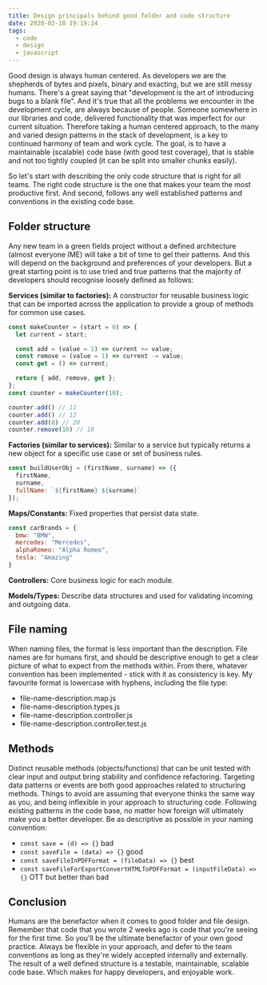 ```yaml
---
title: Design principals behind good folder and code structure
date: 2020-02-10 19:19:14
tags:
  - code
  - design
  - javascript
---
```


Good design is always human centered. As developers we are the shepherds of bytes and pixels, binary and exacting, but we are still messy humans. There's a great saying that "development is the art of introducing bugs to a blank file". And it's true that all the problems we encounter in the development cycle, are always because of people. Someone somewhere in our libraries and code, delivered functionality that was imperfect for our current situation. Therefore taking a human centered approach, to the many and varied design patterns in the stack of development, is a key to continued harmony of team and work cycle. The goal, is to have a maintainable (scalable) code base (with good test coverage), that is stable and not too tightly coupled (it can be split into smaller chunks easily).

So let's start with describing the only code structure that is right for all teams. The right code structure is the one that makes your team the most productive first. And second, follows any well established patterns and conventions in the existing code base.

## Folder structure

Any new team in a green fields project without a defined architecture (almost everyone IME) will take a bit of time to gel their patterns. And this will depend on the background and preferences of your developers. But a great starting point is to use tried and true patterns that the majority of developers should recognise loosely defined as follows:

**Services (similar to factories):** A constructor for reusable business logic that can be imported across the application to provide a group of methods for common use cases.

```javascript
const makeCounter = (start = 0) => {
  let current = start;

  const add = (value = 1) => current += value;
  const remove = (value = 1) => current -= value;
  const get = () => current;

  return { add, remove, get };
};
const counter = makeCounter(10);

counter.add() // 11
counter.add() // 12
counter.add(8) // 20
counter.remove(10) // 10
```

**Factories (similar to services):** Similar to a service but typically returns a new object for a specific use case or set of business rules.

```javascript
const buildUserObj = (firstName, surname) => ({
  firstName,
  surname,
  fullName: `${firstName} ${surname}`
});
```

**Maps/Constants:** Fixed properties that persist data state.

```javascript
const carBrands = {
  bmw: "BMW",
  mercedes: "Mercedes",
  alphaRomeo: "Alpha Romeo",
  tesla: "Amazing"
}
```

**Controllers:** Core business logic for each module.

**Models/Types:** Describe data structures and used for validating incoming and outgoing data.

## File naming

When naming files, the format is less important than the description. File names are for humans first, and should be descriptive enough to get a clear picture of what to expect from the methods within. From there, whatever convention has been implemented - stick with it as consistency is key. My favourite format is lowercase with hyphens, including the file type:

- file-name-description.map.js
- file-name-description.types.js
- file-name-description.controller.js
- file-name-description.controller.test.js

## Methods

Distinct reusable methods (objects/functions) that can be unit tested with clear input and output bring stability and confidence refactoring. Targeting data patterns or events are both good approaches related to structuring methods. Things to avoid are assuming that everyone thinks the same way as you, and being inflexible in your approach to structuring code. Following existing patterns in the code base, no matter how foreign will ultimately make you a better developer. Be as descriptive as possible in your naming convention:

- `const save = (d) => {}` bad
- `const saveFile = (data) => {}` good
- `const saveFileInPDFFormat = (fileData) => {}` best
- `const saveFileForExportConvertHTMLToPDFFormat = (inputFileData) => {}` OTT but better than bad

## Conclusion

Humans are the benefactor when it comes to good folder and file design. Remember that code that you wrote 2 weeks ago is code that you're seeing for the first time. So you'll be the ultimate benefactor of your own good practice. Always be flexible in your approach, and defer to the team conventions as long as they're widely accepted internally and externally. The result of a well defined structure is a testable, maintainable, scalable code base. Which makes for happy developers, and enjoyable work.
